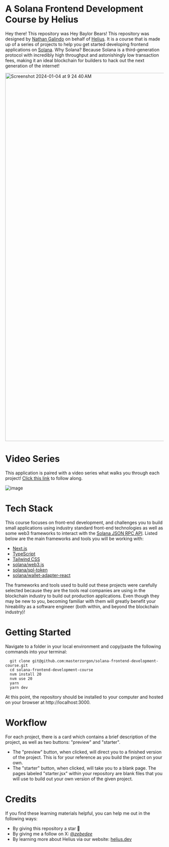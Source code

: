 # A Solana Frontend Development Course by Helius

Hey there! This repository was
Hey Baylor Bears! This repository was designed by [Nathan Galindo](https://twitter.com/_zebedee_) on behalf of [Helius](https://www.helius.dev/). It is a course that is made up of a series of projects to help you get started developing frontend applications on [Solana](https://solana.com/). Why Solana? Because Solana is a third-generation protocol with incredibly high throughput and astonishingly low transaction fees, making it an ideal blockchain for builders to hack out the next generation of the internet!

<img width="1165" alt="Screenshot 2024-01-04 at 9 24 40 AM" src="https://github.com/masterzorgon/solana-frontend-development-course/assets/155211932/c841b9be-3e26-4a3a-bf92-856812a3d27e">

# Video Series

This application is paired with a video series what walks you through each project! [Click this link](https://www.youtube.com/watch?v=8azRe9PRLg0&list=PLMZny7wGLM6w4t7pMGATxFTjjMduTsEiF) to follow along.

![image](https://github.com/masterzorgon/solana-frontend-development-course/assets/155211932/5f3bd590-c19d-4d1f-954e-6bb0aa4fd767)

# Tech Stack

This course focuses on front-end development, and challenges you to build small applications using industry standard front-end technologies as well as some web3 frameworks to interact with the [Solana JSON RPC API](https://docs.solana.com/developing/clients/jsonrpc-api?gclid=Cj0KCQjwxIOXBhCrARIsAL1QFCZyftNFV4i4Sygxkr6LdPazw2sLMPyhQbVqFID-yy8QSqf81dxJHUoaAk2ZEALw_wcB). Listed below are the main frameworks and tools you will be working with:

-   [Next.js](https://nextjs.org/docs)
-   [TypeScript](https://www.typescriptlang.org/docs/)
-   [Tailwind CSS](https://tailwindcss.com/docs/installation)
-   [solana/web3.js](https://solana-labs.github.io/solana-web3.js/)
-   [solana/spl-token](https://solana-labs.github.io/solana-program-library/token/js/index.html)
-   [solana/wallet-adapter-react](https://solana-labs.github.io/wallet-adapter/)

The frameworks and tools used to build out these projects were carefully selected because they are the tools real companies are using in the blockchain industry to build out production applications. Even though they may be new to you, becoming familiar with them will greatly benefit your hireability as a software engineer (both within, and beyond the blockchain industry)!

# Getting Started

Navigate to a folder in your local environment and copy/paste the following commands into your terminal:

```
  git clone git@github.com:masterzorgon/solana-frontend-development-course.git
  cd solana-frontend-development-course
  nvm install 20
  nvm use 20
  yarn
  yarn dev
```

At this point, the repository should be installed to your computer and hosted on your browser at http://localhost:3000.

# Workflow

For each project, there is a card which contains a brief description of the project, as well as two buttons: "preview" and "starter".

-   The "preview" button, when clicked, will direct you to a finished version of the project. This is for your reference as you build the project on your own.
-   The "starter" button, when clicked, will take you to a blank page. The pages labeled "starter.jsx" within your repository are blank files that you will use to build out your own version of the given project.

# Credits

If you find these learning materials helpful, you can help me out in the following ways:

-   By giving this repository a star 🌟
-   By giving me a follow on X: [@_zebedee_](https://twitter.com/_zebedee_)
-   By learning more about Helius via our website: [helius.dev](https://www.helius.dev/)
